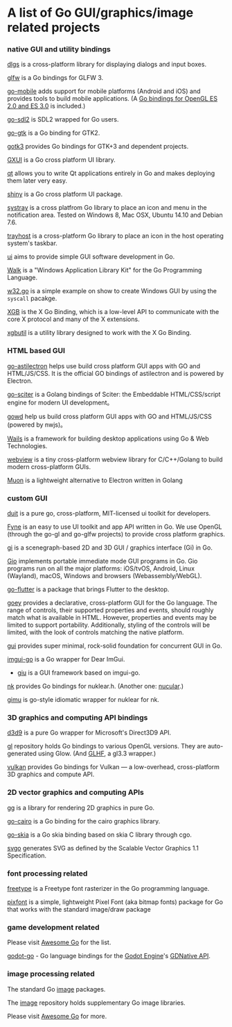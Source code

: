 # A list of Go GUI/graphics/image related projects

### native GUI and utility bindings

[dlgs](https://github.com/gen2brain/dlgs) is a cross-platform library for displaying dialogs and input boxes.

[glfw](https://github.com/go-gl/glfw) is a Go bindings for GLFW 3.

[go-mobile](https://github.com/golang/mobile) adds support for mobile platforms (Android and iOS) and provides tools to build mobile applications. (A [Go bindings for OpenGL ES 2.0 and ES 3.0](https://godoc.org/golang.org/x/mobile/gl) is included.)

[go-sdl2](https://github.com/veandco/go-sdl2) is SDL2 wrapped for Go users.

[go-gtk](https://github.com/mattn/go-gtk) is a Go binding for GTK2.

[gotk3](https://github.com/gotk3/gotk3) provides Go bindings for GTK+3 and dependent projects.

[GXUI](https://github.com/google/gxui) is a Go cross platform UI library.

[qt](https://github.com/therecipe/qt) allows you to write Qt applications entirely in Go and makes deploying them later very easy.

[shiny](https://github.com/golang/exp/tree/master/shiny) is a Go cross platform UI package.

[systray](https://github.com/getlantern/systray) is a cross platfrom Go library to place an icon and menu in the notification area. Tested on Windows 8, Mac OSX, Ubuntu 14.10 and Debian 7.6.

[trayhost](https://github.com/shurcooL/trayhost) is a cross-platform Go library to place an icon in the host operating system's taskbar.

[ui](https://github.com/andlabs/ui) aims to provide simple GUI software development in Go.

[Walk](https://github.com/lxn/walk) is a "Windows Application Library Kit" for the Go Programming Language.

[w32.go](https://gist.github.com/nathan-osman/18c2e227ad00a223b61c0b3c16d452c3) is a simple example on show to create Windows GUI by using the `syscall` pacakge.

[XGB](https://github.com/BurntSushi/xgb) is the X Go Binding, which is a low-level API to communicate with the
core X protocol and many of the X extensions.

[xgbutil](https://github.com/BurntSushi/xgbutil) is a utility library designed to work with the X Go Binding.

### HTML based GUI

[go-astilectron](https://github.com/asticode/go-astilectron) helps use build cross platform GUI apps with GO and HTML/JS/CSS. It is the official GO bindings of astilectron and is powered by Electron.

[go-sciter](https://github.com/sciter-sdk/go-sciter) is a Golang bindings of Sciter: the Embeddable HTML/CSS/script engine for modern UI development。

[gowd](https://github.com/dtylman/gowd) help us build cross platform GUI apps with GO and HTML/JS/CSS (powered by nwjs)。

[Wails](https://github.com/wailsapp/wails) is a framework for building desktop applications using Go & Web Technologies.

[webview](https://github.com/zserge/webview) is a tiny cross-platform webview library for C/C++/Golang to build modern cross-platform GUIs.

[Muon](https://github.com/ImVexed/muon) is a lightweight alternative to Electron written in Golang

### custom GUI

[duit](https://github.com/mjl-/duit) is a pure go, cross-platform, MIT-licensed ui toolkit for developers.

[Fyne](https://github.com/fyne-io/fyne) is an easy to use UI toolkit and app API written in Go. We use OpenGL (through the go-gl and go-glfw projects) to provide cross platform graphics.

[gi](https://github.com/goki/gi) is a scenegraph-based 2D and 3D GUI / graphics interface (Gi) in Go.

[Gio](https://git.sr.ht/~eliasnaur/gio) implements portable immediate mode GUI programs in Go. Gio programs run on all the major platforms: iOS/tvOS, Android, Linux (Wayland), macOS, Windows and browsers (Webassembly/WebGL).

[go-flutter](https://github.com/go-flutter-desktop/go-flutter) is a package that brings Flutter to the desktop.

[goey](https://bitbucket.org/rj/goey) provides a declarative, cross-platform GUI for the Go language. The range of controls, their supported properties and events, should roughly match what is available in HTML. However, properties and events may be limited to support portability. Additionally, styling of the controls will be limited, with the look of controls matching the native platform.

[gui](https://github.com/faiface/gui) provides super minimal, rock-solid foundation for concurrent GUI in Go.

[imgui-go](https://github.com/inkyblackness/imgui-go) is a Go wrapper for Dear ImGui.
* [giu](https://github.com/AllenDang/giu) is a GUI framework based on imgui-go.

[nk](https://github.com/golang-ui/nuklear) provides Go bindings for nuklear.h. (Another one: [nucular](https://github.com/aarzilli/nucular).)

[gimu](https://github.com/AllenDang/gimu) is go-style idiomatic wrapper for nuklear for nk.

### 3D graphics and computing API bindings

[d3d9](https://github.com/gonutz/d3d9) is a pure Go wrapper for Microsoft's Direct3D9 API.

[gl](https://github.com/go-gl/gl) repository holds Go bindings to various OpenGL versions. They are auto-generated using Glow. (And [GLHF](https://github.com/faiface/glhf), a gl3.3 wrapper.)

[vulkan](https://github.com/vulkan-go/vulkan) provides Go bindings for Vulkan — a low-overhead, cross-platform 3D graphics and compute API.

### 2D vector graphics and computing APIs

[gg](https://github.com/fogleman/gg) is a library for rendering 2D graphics in pure Go.

[go-cairo](https://github.com/ungerik/go-cairo) is a Go binding for the cairo graphics library.

[go-skia](https://github.com/go101/go-skia) is a Go skia binding based on skia C library through cgo.

[svgo](https://github.com/ajstarks/svgo) generates SVG as defined by the Scalable Vector Graphics 1.1 Specification.

### font processing related

[freetype](https://github.com/golang/freetype) is a Freetype font rasterizer in the Go programming language.

[pixfont](https://github.com/pbnjay/pixfont) is a simple, lightweight Pixel Font (aka bitmap fonts) package for Go that works with the standard image/draw package

### game development related

Please visit [Awesome Go](https://github.com/avelino/awesome-go#game-development) for the list.

[godot-go](https://github.com/ShadowApex/godot-go) - Go language bindings for the [Godot Engine](https://godotengine.org/)'s [GDNative API](https://github.com/GodotNativeTools/godot_headers).

### image processing related

The standard Go [image](https://golang.org/pkg/image/) packages.

The [image](https://github.com/golang/image/) repository holds supplementary Go image libraries.

Please visit [Awesome Go](https://github.com/avelino/awesome-go#images) for more.


